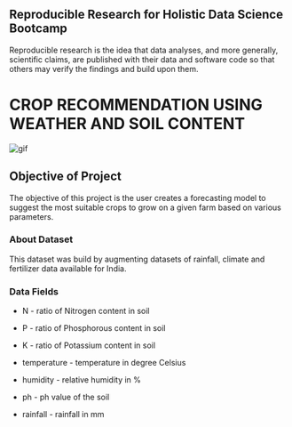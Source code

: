 ## Reproducible Research for Holistic Data Science Bootcamp 

Reproducible research is the idea that data analyses, and more generally, scientific claims, are published with their data and software code so that others may verify the findings and build upon them.  

#  CROP RECOMMENDATION USING WEATHER AND SOIL CONTENT

![gif](https://media.giphy.com/media/BjxJwKAnZ2oHHc1aqS/giphy-downsized-large.gif)


## Objective of Project

The objective of this project is the user creates a forecasting model to suggest the most suitable crops to grow on a given farm based on various parameters.

### About Dataset

This dataset was build by augmenting datasets of rainfall, climate and fertilizer data available for India.

### Data Fields

- N - ratio of Nitrogen content in soil

- P - ratio of Phosphorous content in soil

- K - ratio of Potassium content in soil

- temperature - temperature in degree Celsius

- humidity - relative humidity in %

- ph - ph value of the soil

- rainfall - rainfall in mm
